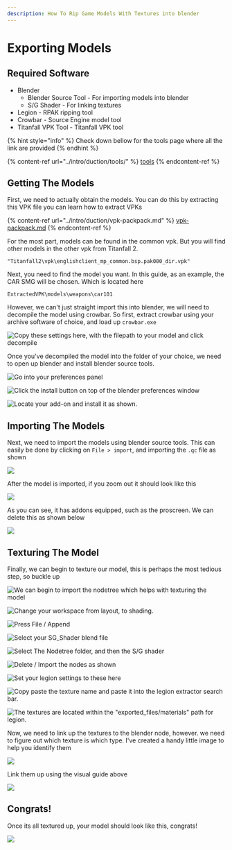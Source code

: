 ```yaml
---
description: How To Rip Game Models With Textures into blender
---
```


# Exporting Models

## Required Software

* Blender
  * Blender Source Tool - For importing models into blender
  * S/G Shader - For linking textures
* Legion - RPAK ripping tool
* Crowbar - Source Engine model tool
* Titanfall VPK Tool - Titanfall VPK tool

{% hint style="info" %}
Check down bellow for the tools page where all the link are provided
{% endhint %}

{% content-ref url="../intro/duction/tools/" %}
[tools](../intro/duction/tools/)
{% endcontent-ref %}

## Getting The Models

First, we need to actually obtain the models. You can do this by extracting this VPK file you can learn how to extract VPKs

{% content-ref url="../intro/duction/vpk-packpack.md" %}
[vpk-packpack.md](../intro/duction/vpk-packpack.md)
{% endcontent-ref %}

For the most part, models can be found in the common vpk. But you will find other models in the other vpk from Titanfall 2.

```
"Titanfall2\vpk\englishclient_mp_common.bsp.pak000_dir.vpk"
```

Next, you need to find the model you want. In this guide, as an example, the CAR SMG will be chosen. Which is located here

```
ExtractedVPK\models\weapons\car101
```

However, we can't just straight import this into blender, we will need to decompile the model using crowbar. So first, extract crowbar using your archive software of choice, and load up `crowbar.exe`

![Copy these settings here, with the filepath to your model and click decompile](<../.gitbook/assets/crowbar settings.PNG>)

Once you've decompiled the model into the folder of your choice, we need to open up blender and install blender source tools.

![Go into your preferences panel](<../.gitbook/assets/Desktop 2020.08.10 - 14.13.29.22\_1.gif>)

![Click the install button on top of the blender preferences window](../.gitbook/assets/install.png)

![Locate your add-on and install it as shown.](<../.gitbook/assets/Adding the Addon.gif>)

## Importing The Models

Next, we need to import the models using blender source tools. This can easily be done by clicking on `File > import`, and importing the `.qc` file as shown

![](<../.gitbook/assets/Importing The Model.gif>)

After the model is imported, if you zoom out it should look like this

![](<../.gitbook/assets/CARSMG import without delete.PNG>)

As you can see, it has addons equipped, such as the proscreen. We can delete this as shown below

![](<../.gitbook/assets/Deleting The Proscreen.gif>)

## Texturing The Model

Finally, we can begin to texture our model, this is perhaps the most tedious step, so buckle up

![We can begin to import the nodetree which helps with texturing the model](<../.gitbook/assets/Appending the nodes.gif>)

![Change your workspace from layout, to shading.](<../.gitbook/assets/Shading Workspace.PNG>)

![Press File / Append](<../.gitbook/assets/APPEND ME.PNG>)

![Select your SG\_Shader blend file](<../.gitbook/assets/sg shader.PNG>)

![Select The Nodetree folder, and then the S/G shader](../.gitbook/assets/nodetree.PNG)

![Delete / Import the nodes as shown](<../.gitbook/assets/Removing adding nodes.gif>)

![Set your legion settings to these here](<../.gitbook/assets/Legion Settings.PNG>)

![Copy paste the texture name and paste it into the legion extractor search bar.](<../.gitbook/assets/copy paste.gif>)

![The textures are located within the "exported\_files/materials" path for legion.](<../.gitbook/assets/car smg.PNG>)

Now, we need to link up the textures to the blender node, however. we need to figure out which texture is which type. I've created a handy little image to help you identify them

![](../.gitbook/assets/Texture-linking.png)

Link them up using the visual guide above

![](<../.gitbook/assets/adding the nodes.gif>)

## Congrats!

Once its all textured up, your model should look like this, congrats!

![](../.gitbook/assets/spijny-car.gif)
